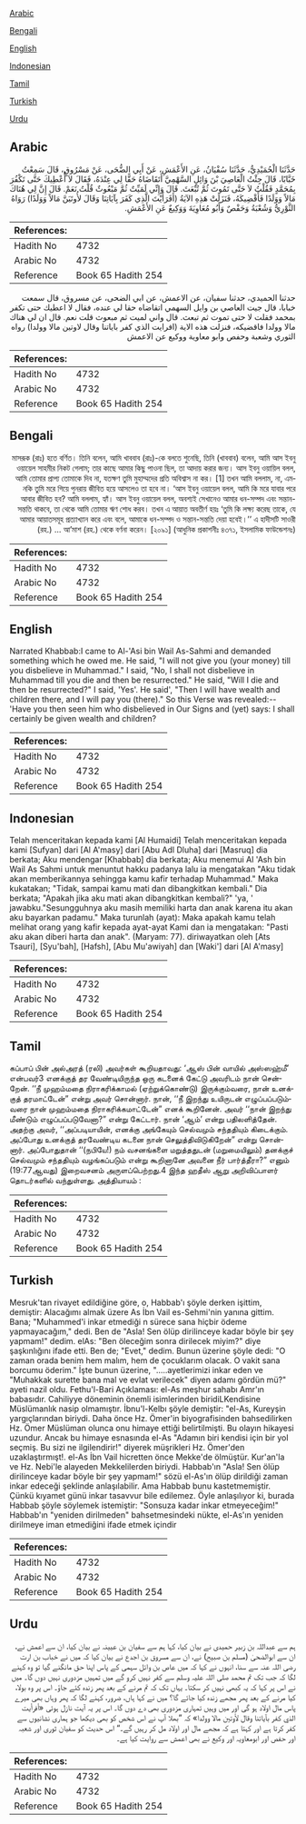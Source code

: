 [Arabic](#arabic)

[Bengali](#bengali)

[English](#english)

[Indonesian](#indonesian)

[Tamil](#tamil)

[Turkish](#turkish)

[Urdu](#urdu)

## Arabic


<div dir="rtl" lang="ar" style={{fontSize:'larger',backgroundColor:'#f8f9fa',padding:20}}>
حَدَّثَنَا الْحُمَيْدِيُّ، حَدَّثَنَا سُفْيَانُ، عَنِ الأَعْمَشِ، عَنْ أَبِي الضُّحَى، عَنْ مَسْرُوقٍ، قَالَ سَمِعْتُ خَبَّابًا، قَالَ جِئْتُ الْعَاصِيَ بْنَ وَائِلٍ السَّهْمِيَّ أَتَقَاضَاهُ حَقًّا لِي عِنْدَهُ، فَقَالَ لاَ أُعْطِيكَ حَتَّى تَكْفُرَ بِمُحَمَّدٍ فَقُلْتُ لاَ حَتَّى تَمُوتَ ثُمَّ تُبْعَثَ‏.‏ قَالَ وَإِنِّي لَمَيِّتٌ ثُمَّ مَبْعُوثٌ قُلْتُ نَعَمْ‏.‏ قَالَ إِنَّ لِي هُنَاكَ مَالاً وَوَلَدًا فَأَقْضِيكَهُ، فَنَزَلَتْ هَذِهِ الآيَةُ ‏(‏أَفَرَأَيْتَ الَّذِي كَفَرَ بِآيَاتِنَا وَقَالَ لأُوتَيَنَّ مَالاً وَوَلَدًا‏)‏ رَوَاهُ الثَّوْرِيُّ وَشُعْبَةُ وَحَفْصٌ وَأَبُو مُعَاوِيَةَ وَوَكِيعٌ عَنِ الأَعْمَشِ‏.‏
</div>
<div style={{backgroundColor:'#f8f9fa',padding:20, marginBottom: 10}}><table> <thead> <tr> <th>References:</th> <th></th> </tr> </thead> <tbody><tr><td>Hadith No</td><td>4732</td></tr><tr><td>Arabic No</td><td>4732</td></tr><tr><td>Reference</td><td>Book 65 Hadith 254</td></tr></tbody></table></div>


<div dir="rtl" lang="ar" style={{fontSize:'larger',backgroundColor:'#f8f9fa',padding:20}}>
حدثنا الحميدي، حدثنا سفيان، عن الاعمش، عن ابي الضحى، عن مسروق، قال سمعت خبابا، قال جيت العاصي بن وايل السهمي اتقاضاه حقا لي عنده، فقال لا اعطيك حتى تكفر بمحمد فقلت لا حتى تموت ثم تبعث. قال واني لميت ثم مبعوث قلت نعم. قال ان لي هناك مالا وولدا فاقضيكه، فنزلت هذه الاية (افرايت الذي كفر باياتنا وقال لاوتين مالا وولدا) رواه الثوري وشعبة وحفص وابو معاوية ووكيع عن الاعمش
</div>
<div style={{backgroundColor:'#f8f9fa',padding:20, marginBottom: 10}}><table> <thead> <tr> <th>References:</th> <th></th> </tr> </thead> <tbody><tr><td>Hadith No</td><td>4732</td></tr><tr><td>Arabic No</td><td>4732</td></tr><tr><td>Reference</td><td>Book 65 Hadith 254</td></tr></tbody></table></div>

## Bengali


<div dir="rtl" lang="bn" style={{fontSize:'larger',backgroundColor:'#f8f9fa',padding:20}}>
মাসরূক (রাঃ) হতে বর্ণিত। তিনি বলেন, আমি খাববাব (রাঃ)-কে বলতে শুনেছি, তিনি (খাববাব) বলেন, আমি আস ইবনু ওয়ায়েল সাহমীর নিকট গেলাম; তার কাছে আমার কিছু পাওনা ছিল, তা আদায় করার জন্য। আস ইবনু ওয়ায়িল বলল, আমি তোমার প্রাপ্য তোমাকে দিব না, যতক্ষণ তুমি মুহাম্মদের প্রতি অবিশ্বাস না কর। [1] তখন আমি বললাম, না, এমনকি তুমি মরে গিয়ে পুনরায় জীবিত হয়ে আসলেও তা হবে না। ‘আস ইবনু ওয়ায়েল বলল, আমি কি মরে যাবার পরে আবার জীবিত হব? আমি বললাম, হ্যাঁ। আস ইবনু ওয়ায়েল বলল, অবশ্যই সেখানেও আমার ধন-সম্পদ এবং সন্তান-সন্ততি থাকবে, তা থেকে আমি তোমার ঋণ শোধ করব। তখন এ আয়াত অবতীর্ণ হয়ঃ ‘তুমি কি লক্ষ্য করেছ তাকে, যে আমার আয়াতসমূহ প্রত্যাখ্যান করে এবং বলে, আমাকে ধন-সম্পদ ও সন্তান-সন্ততি দেয়া হবেই।’’ এ হাদীসটি সাওরী (রহ.) ... আ’মাশ (রহ.) থেকে বর্ণনা করেন। [২০৯১] (আধুনিক প্রকাশনীঃ ৪৩৭১, ইসলামিক ফাউন্ডেশনঃ)
</div>
<div style={{backgroundColor:'#f8f9fa',padding:20, marginBottom: 10}}><table> <thead> <tr> <th>References:</th> <th></th> </tr> </thead> <tbody><tr><td>Hadith No</td><td>4732</td></tr><tr><td>Arabic No</td><td>4732</td></tr><tr><td>Reference</td><td>Book 65 Hadith 254</td></tr></tbody></table></div>

## English


<div dir="ltr" lang="en" style={{fontSize:'larger',backgroundColor:'#f8f9fa',padding:20}}>
Narrated Khabbab:I came to Al-'Asi bin Wail As-Sahmi and demanded something which he owed me. He said, "I will not give you (your money) till you disbelieve in Muhammad." I said, "No, I shall not disbelieve in Muhammad till you die and then be resurrected." He said, "Will I die and then be resurrected?" I said, 'Yes'. He said', "Then I will have wealth and children there, and I will pay you (there)." So this Verse was revealed:-- 'Have you then seen him who disbelieved in Our Signs and (yet) says: I shall certainly be given wealth and children?
</div>
<div style={{backgroundColor:'#f8f9fa',padding:20, marginBottom: 10}}><table> <thead> <tr> <th>References:</th> <th></th> </tr> </thead> <tbody><tr><td>Hadith No</td><td>4732</td></tr><tr><td>Arabic No</td><td>4732</td></tr><tr><td>Reference</td><td>Book 65 Hadith 254</td></tr></tbody></table></div>

## Indonesian


<div dir="ltr" lang="id" style={{fontSize:'larger',backgroundColor:'#f8f9fa',padding:20}}>
Telah menceritakan kepada kami [Al Humaidi] Telah menceritakan kepada kami [Sufyan] dari [Al A'masy] dari [Abu Adl Dluha] dari [Masruq] dia berkata; Aku mendengar [Khabbab] dia berkata; Aku menemui Al 'Ash bin Wail As Sahmi untuk menuntut hakku padanya lalu ia mengatakan "Aku tidak akan memberikannya sehingga kamu kafir terhadap Muhammad." Maka kukatakan; "Tidak, sampai kamu mati dan dibangkitkan kembali." Dia berkata; "Apakah jika aku mati akan dibangkitkan kembali?" 'ya, ' jawabku."Sesungguhnya aku masih memiliki harta dan anak karena itu akan aku bayarkan padamu." Maka turunlah (ayat): Maka apakah kamu telah melihat orang yang kafir kepada ayat-ayat Kami dan ia mengatakan: "Pasti aku akan diberi harta dan anak". (Maryam: 77). diriwayatkan oleh [Ats Tsauri], [Syu'bah], [Hafsh], [Abu Mu'awiyah] dan [Waki'] dari [Al A'masy]
</div>
<div style={{backgroundColor:'#f8f9fa',padding:20, marginBottom: 10}}><table> <thead> <tr> <th>References:</th> <th></th> </tr> </thead> <tbody><tr><td>Hadith No</td><td>4732</td></tr><tr><td>Arabic No</td><td>4732</td></tr><tr><td>Reference</td><td>Book 65 Hadith 254</td></tr></tbody></table></div>

## Tamil


<div dir="ltr" lang="ta" style={{fontSize:'larger',backgroundColor:'#f8f9fa',padding:20}}>
கப்பாப் பின் அல்அரத் (ரலி) அவர்கள் கூறியதாவது: ‘ஆஸ் பின் வாயில் அஸ்ஸஹ்மீ’ என்பவர்3 எனக்குத் தர வேண்டியிருந்த ஒரு கடனைக் கேட்டு அவரிடம் நான் சென்றேன். ‘‘நீ முஹம்மதை நிராகரிக்காமல் (ஏற்றுக்கொண்டு) இருக்கும்வரை, நான் உனக்குத் தரமாட்டேன்” என்று அவர் சொன்னார். நான், ‘‘நீ இறந்து உயிருடன் எழுப்பப்படும்வரை நான் முஹம்மதை நிராகரிக்கமாட்டேன்” எனக் கூறினேன். அவர் ‘‘நான் இறந்து மீண்டும் எழுப்பப்படுவேனா?” என்று கேட்டார். நான் ‘ஆம்’ என்று பதிலளித்தேன். அதற்கு அவர், ‘‘அப்படியாயின், எனக்கு அங்கேயும் செல்வமும் சந்ததியும் கிடைக்கும். அப்போது உனக்குத் தரவேண்டிய கடனை நான் செலுத்திவிடுகிறேன்” என்று சொன்னார். அப்போதுதான் ‘‘(நபியே!) நம் வசனங்களை மறுத்ததுடன் (மறுமையிலும்) தனக்குச் செல்வமும் சந்ததியும் வழங்கப்படும் என்று கூறினானே அவனை நீர் பார்த்தீரா?” எனும் (19:77ஆவது) இறைவசனம் அருளப்பெற்றது.4 இந்த ஹதீஸ் ஆறு அறிவிப்பாளர் தொடர்களில் வந்துள்ளது. அத்தியாயம் :
</div>
<div style={{backgroundColor:'#f8f9fa',padding:20, marginBottom: 10}}><table> <thead> <tr> <th>References:</th> <th></th> </tr> </thead> <tbody><tr><td>Hadith No</td><td>4732</td></tr><tr><td>Arabic No</td><td>4732</td></tr><tr><td>Reference</td><td>Book 65 Hadith 254</td></tr></tbody></table></div>

## Turkish


<div dir="ltr" lang="tr" style={{fontSize:'larger',backgroundColor:'#f8f9fa',padding:20}}>
Mesruk'tan rivayet edildiğine göre, o, Habbab'ı şöyle derken işittim, demiştir: Alacağımı almak üzere As İbn Vail es-Sehmi'nin yanına gittim. Bana; "Muhammed'i inkar etmediği n sürece sana hiçbir ödeme yapmayacağım," dedi. Ben de "Asla! Sen ölüp dirilinceye kadar böyle bir şey yapmam!" dedim. elAs: "Ben öleceğim sonra dirilecek miyim?" diye şaşkınlığını ifade etti. Ben de; "Evet," dedim. Bunun üzerine şöyle dedi: "O zaman orada benim hem malım, hem de çocuklarım olacak. O vakit sana borcumu öderim." İşte bunun üzerine, ".....ayetlerimizi inkar eden ve "Muhakkak surette bana mal ve evlat verilecek" diyen adamı gördün mü?" ayeti nazil oldu. Fethu'l-Bari Açıklaması: el-As meşhur sahabı Amr'ın babasıdır. Cahiliyye döneminin önemli isimlerinden biridiLKendisine Müslümanlık nasip olmamıştır. İbnu'l-Kelbı şöyle demiştir: "el-As, Kureyşin yargıçlarından biriydi. Daha önce Hz. Ömer'in biyografisinden bahsedilirken Hz. Ömer Müslüman olunca onu himaye ettiği belirtilmişti. Bu olayın hikayesi uzundur. Ancak bu himaye esnasında el-As "Adamın biri kendisi için bir yol seçmiş. Bu sizi ne ilgilendirir!" diyerek müşrikleri Hz. Ömer'den uzaklaştırmışt!. el-As İbn Vail hicretten önce Mekke'de ölmüştür. Kur'an'la ve Hz. Nebi'le alayeden Mekkelilerden biriydi. Habbab'ın "Asla! Sen ölüp dirilinceye kadar böyle bir şey yapmam!" sözü el-As'ın ölüp dirildiği zaman inkar edeceği şeklinde anlaşılabilir. Ama Habbab bunu kastetmemiştir. Çünkü kıyamet günü inkar tasavvur bile edilemez. Öyle anlaşılıyor ki, burada Habbab şöyle söylemek istemiştir: "Sonsuza kadar inkar etmeyeceğim!" Habbab'ın "yeniden dirilmeden" bahsetmesindeki nükte, el-As'ın yeniden dirilmeye iman etmediğini ifade etmek içindir
</div>
<div style={{backgroundColor:'#f8f9fa',padding:20, marginBottom: 10}}><table> <thead> <tr> <th>References:</th> <th></th> </tr> </thead> <tbody><tr><td>Hadith No</td><td>4732</td></tr><tr><td>Arabic No</td><td>4732</td></tr><tr><td>Reference</td><td>Book 65 Hadith 254</td></tr></tbody></table></div>

## Urdu


<div dir="rtl" lang="ur" style={{fontSize:'larger',backgroundColor:'#f8f9fa',padding:20}}>
ہم سے عبداللہ بن زبیر حمیدی نے بیان کیا، کہا ہم سے سفیان بن عیینہ نے بیان کیا، ان سے اعمش نے، ان سے ابوالضحیٰ (مسلم بن صبیح) نے، ان سے مسروق بن اجدع نے بیان کیا کہ میں نے خباب بن ارت رضی اللہ عنہ سے سنا، انہوں نے کہا کہ میں عاص بن وائل سہمی کے پاس اپنا حق مانگنے گیا تو وہ کہنے لگا کہ جب تک تم محمد صلی اللہ علیہ وسلم سے کفر نہیں کرو گے میں تمہیں مزدوری نہیں دوں گا۔ میں نے اس پر کہا کہ یہ کبھی نہیں کر سکتا۔ یہاں تک کہ تم مرنے کے بعد پھر زندہ کئے جاؤ۔ اس پر وہ بولا، کیا مرنے کے بعد پھر مجھے زندہ کیا جائے گا؟ میں نے کہا ہاں، ضرور، کہنے لگا کہ پھر وہاں بھی میرے پاس مال اولاد ہو گی اور میں وہیں تمہاری مزدوری بھی دے دوں گا۔ اس پر یہ آیت نازل ہوئی «أفرأيت الذي كفر بآياتنا وقال لأوتين مالا وولدا‏» کہ ”بھلا آپ نے اس شخص کو بھی دیکھا جو ہماری نشانیوں سے کفر کرتا ہے اور کہتا ہے کہ مجھے مال اور اولاد مل کر رہیں گے۔“ اس حدیث کو سفیان ثوری اور شعبہ اور حفص اور ابومعاویہ اور وکیع نے بھی اعمش سے روایت کیا ہے۔
</div>
<div style={{backgroundColor:'#f8f9fa',padding:20, marginBottom: 10}}><table> <thead> <tr> <th>References:</th> <th></th> </tr> </thead> <tbody><tr><td>Hadith No</td><td>4732</td></tr><tr><td>Arabic No</td><td>4732</td></tr><tr><td>Reference</td><td>Book 65 Hadith 254</td></tr></tbody></table></div>